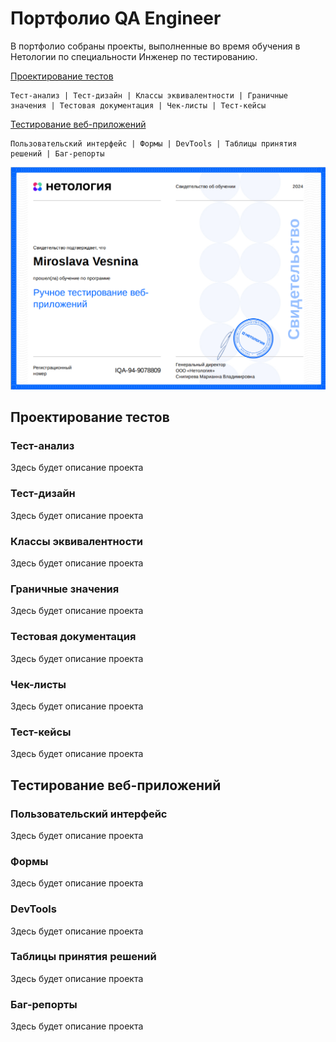 # Портфолио QA Engineer

В портфолио собраны проекты, выполненные во время обучения в Нетологии по специальности Инженер по тестированию.

[Проектирование тестов](#1)
        
    Тест-анализ | Тест-дизайн | Классы эквивалентности | Граничные значения | Тестовая документация | Чек-листы | Тест-кейсы

[Тестирование веб-приложений](#2)
    
    Пользовательский интерфейс | Формы | DevTools | Таблицы принятия решений | Баг-репорты
        
 ![сертификат](certificate.png)


## Проектирование тестов <a name="1"></a>

### Тест-анализ

Здесь будет описание проекта

### Тест-дизайн

Здесь будет описание проекта

### Классы эквивалентности

Здесь будет описание проекта

### Граничные значения

Здесь будет описание проекта

### Тестовая документация

Здесь будет описание проекта

### Чек-листы

Здесь будет описание проекта

### Тест-кейсы

Здесь будет описание проекта


## Тестирование веб-приложений <a name="2"></a>

### Пользовательский интерфейс

Здесь будет описание проекта

### Формы

Здесь будет описание проекта

### DevTools

Здесь будет описание проекта

### Таблицы принятия решений

Здесь будет описание проекта

### Баг-репорты

Здесь будет описание проекта